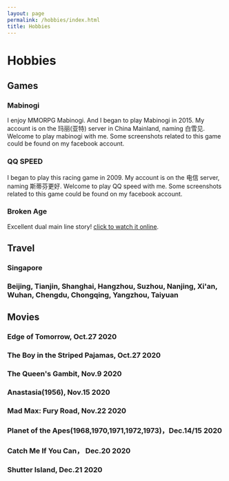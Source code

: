 ```yaml
---
layout: page
permalink: /hobbies/index.html
title: Hobbies
---
```

# Hobbies

## Games

### Mabinogi
I enjoy MMORPG Mabinogi. And I began to play Mabinogi in 2015. My account is on the 玛丽(亚特) server in China Mainland, naming 白雪见. Welcome to play mabinogi with me. Some screenshots related to this game could be found on my facebook account.

[comment]: <> (YANG810594956 997920856JAY )

### QQ SPEED
I began to play this racing game in 2009. My account is on the 电信 server, naming 斯蒂芬更好. Welcome to play QQ speed with me. Some screenshots related to this game could be found on my facebook account.

### Broken Age
Excellent dual main line story! [click to watch it online](https://www.youtube.com/watch?v=kmGT6g1hq-M&index=1&list=PLeqwXTaiY-OwJWNH_k0QkfwIpOj1Gcmqt).

## Travel

### Singapore

### Beijing, Tianjin, Shanghai, Hangzhou, Suzhou, Nanjing, Xi'an, Wuhan, Chengdu, Chongqing, Yangzhou, Taiyuan  

## Movies

### Edge of Tomorrow, Oct.27 2020  
### The Boy in the Striped Pajamas, Oct.27 2020
### The Queen's Gambit, Nov.9 2020
### Anastasia(1956), Nov.15 2020
### Mad Max: Fury Road, Nov.22 2020
### Planet of the Apes(1968,1970,1971,1972,1973)，Dec.14/15 2020
### Catch Me If You Can， Dec.20 2020
### Shutter Island, Dec.21 2020





<!-- ## Coffee Roasting

<img src="/images/coffee.jpg" class="floatpic">
I drink a lot of coffee, and especially enjoy light roast espresso.  These
lighter roasts allow the flavors of the different types of coffee beans to
stand out more.  Starting in 2009, I roasted my coffee from green coffee beans.
I started out using the oven, then later switched utilizing a series of home
roasting machines.  For those looking to get into coffee roasting, I would
recommend a [Behmor 1600].  I enjoy trying new types of coffee beans and
building tables to explore the search space of roasting parameters.

[Behmor 1600]: https://behmor.com/behmor-1600-plus/

## Cooking

<div class="third">
<img src="/images/food3.jpg">
<img src="/images/food1.jpg">
<img src="/images/food2.jpg">
</div>

I love extremely spicy food and cooking. I taught myself cooking by trying
to reproduce spicy dishes I like and with the help of many friends who have
taught me dishes from their home countries. Recently I have been learning
Thai dishes.  I am always up to learn how to to cook a exotic new dish.

## Powerlifting

<img src="/images/baystate_meet_042_scaled.jpg" class="floatpic">
In my free time I do powerlifting to stay healthy.  While it has been many
years since I competed, I still frequently train.

## Past Hobbies

I previously enjoyed skiing, sailing, horseback riding, climbing, hiking,
and developing/playing computer games. However, I have not had time to do
any of these things recently. -->

